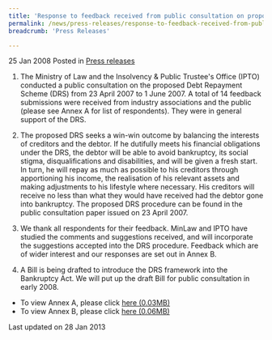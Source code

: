 ```yaml
---
title: 'Response to feedback received from public consultation on proposed Debt Repayment Scheme'
permalink: /news/press-releases/response-to-feedback-received-from-public-consultation-on-proposed-debt-repayment-scheme/
breadcrumb: 'Press Releases'

---
```



25 Jan 2008 Posted in [Press releases](/news/press-releases)


1. The Ministry of Law and the Insolvency & Public Trustee's Office (IPTO) conducted a public consultation on the proposed Debt Repayment Scheme (DRS) from 23 April 2007 to 1 June 2007. A total of 14 feedback submissions were received from industry associations and the public (please see Annex A for list of respondents). They were in general support of the DRS.

2. The proposed DRS seeks a win-win outcome by balancing the interests of creditors and the debtor. If he dutifully meets his financial obligations under the DRS, the debtor will be able to avoid bankruptcy, its social stigma, disqualifications and disabilities, and will be given a fresh start. In turn, he will repay as much as possible to his creditors through apportioning his income, the realisation of his relevant assets and making adjustments to his lifestyle where necessary. His creditors will receive no less than what they would have received had the debtor gone into bankruptcy. The proposed DRS procedure can be found in the public consultation paper issued on 23 April 2007.

3. We thank all respondents for their feedback. MinLaw and IPTO have studied the comments and suggestions received, and will incorporate the suggestions accepted into the DRS procedure. Feedback which are of wider interest and our responses are set out in Annex B.

4. A Bill is being drafted to introduce the DRS framework into the Bankruptcy Act. We will put up the draft Bill for public consultation in early 2008.

<ul>
<li>To view Annex A, please click <a href="/files/news/press-releases/2008/01/linkclick54f6.pdf">here (0.03MB)</a></li>
<li>To view Annex B, please click <a href="/files/news/press-releases/2008/01/linkclick5750.pdf">here (0.06MB)</a></li>
</ul>

<p class="right-side-updated">Last updated on 28 Jan 2013</p>
